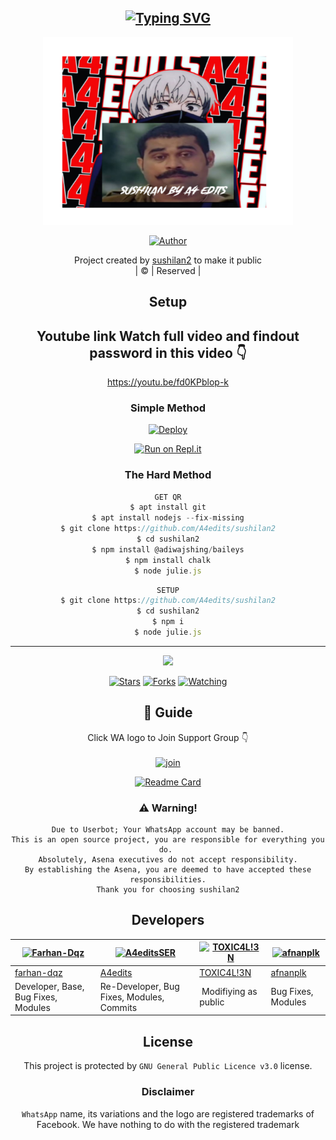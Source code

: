 <div align="center">

## [![Typing SVG](https://readme-typing-svg.herokuapp.com?font=Lemon+milk&color=F70000&lines=Welcome+to+sushilan2+WA+Bot+repo;Created+by+A4edits+follow+at+instagram;This+is+a+Bgm+stickerbot;With+more+features)](https://git.io/typing-svg)

 </a>
</p>
<div align="center">
  <p align="center">
<img src="a4edits.png"  width="400" height="300"/>
</p>
  <p align="center">
<a href="https://github.com/A4edits"><img title="Author" src="https://img.shields.io/badge/Author-a4edits-A4edits/sushilan2?color=blue&style=for-the-badge&logo=whatsapp"></a>
</p>
</div>
<p align="center">
Project created by <a href="https://github.com/A4edits">sushilan2</a> to make it public
    <br>
       | © |
        Reserved |
    <br> 
</p>

## Setup
<div align="center"> 


## Youtube link Watch full video and findout password in this video 👇

https://youtu.be/fd0KPblop-k

  ### Simple Method
  
[![Deploy](https://www.herokucdn.com/deploy/button.svg)](https://heroku.com/deploy?template=https://github.com/A4edits/sushilan2) 
  
[![Run on Repl.it](https://repl.it/badge/github/quiec/whatsAlfa)](https://replit.com/@Farhandqz/JulieMwol)
  
### The Hard Method
```js
GET QR
$ apt install git
$ apt install nodejs --fix-missing
$ git clone https://github.com/A4edits/sushilan2
$ cd sushilan2
$ npm install @adiwajshing/baileys
$ npm install chalk
$ node julie.js
```
      
```js
SETUP
$ git clone https://github.com/A4edits/sushilan2
$ cd sushilan2
$ npm i
$ node julie.js
```

----

  <p align="center">
  <a href="httsp://github.com/farhan-dqz/JulieMwol">
    
<a href="https://github.com/A4edits/followers">
<img src="https://img.shields.io/github/repo-size/A4edits/sushilan2?color=green&label=Repo%20total%20size&style=plastic">
<p align="center">
<a href="https://github.com/A4edits/followers"
<img title="Followers" src="https://img.shields.io/github/followers/A4edits?color=blue&style=flat-square"></a>
<a href="https://github.com/A4edits/sushilan2/stargazers/"><img title="Stars" src="https://img.shields.io/github/stars/A4edits/sushilan2?color=blue&style=flat-square"></a>
<a href="https://github.com/A4edits/sushilan2/network/members"><img title="Forks" src="https://img.shields.io/github/forks/A4edits/sushilan2?color=blue&style=flat-square"></a>
<a href="https://github.com/A4edits/sushilan2/watchers"><img title="Watching" src="https://img.shields.io/github/watchers/A4edits/sushilan2?label=Watchers&color=blue&style=flat-square"></a>
</p>

## 📢 Guide
Click WA logo to Join Support Group 👇
    <br>
<br>
  [![join](https://github.com/Alien-alfa/PublicBot/blob/main/wlogo.svg.png)](https://chat.whatsapp.com/JNqn5Ydt7vvJTmNv273BP3)
  <div align="center">
       
  [![Readme Card](https://github-readme-stats.vercel.app/api/pin/?username=A4edits&repo=sushilan2&theme=nightowl)](https://github.com/A4edits/sushilan2)
  </div>
    
### ⚠️ Warning! 
```
Due to Userbot; Your WhatsApp account may be banned.
This is an open source project, you are responsible for everything you do. 
Absolutely, Asena executives do not accept responsibility.
By establishing the Asena, you are deemed to have accepted these responsibilities.
Thank you for choosing sushilan2
```

## Developers
  <div align="center">
    
  [![Farhan-Dqz](https://github.com/farhan-dqz.png?size=100)](https://github.com/farhan-dqz) | [![A4editsSER](https://github.com/A4edits.png?size=100)](https://github.com/A4edits) |  [![TOXIC4L!3N](https://github.com/Alien-alfa.png?size=100)](https://github.com/AI-VIKI) | [![afnanplk](https://github.com/afnanplk.png?size=100)](https://github.com/afnanplk) 
----|----|----|----
[farhan-dqz](https://github.com/farhan-dqz) | [A4edits](https://github.com/A4edits) | [TOXIC4L!3N](https://github.com/AI-VIKI) | [afnanplk](https://github.com/afnanplk) 
Developer, Base, Bug Fixes, Modules| Re-Developer, Bug Fixes, Modules, Commits |  Modifiying  as   public | Bug Fixes, Modules 
  </div>
    


## License
This project is protected by `GNU General Public Licence v3.0` license.

### Disclaimer
`WhatsApp` name, its variations and the logo are registered trademarks of Facebook. We have nothing to do with the registered trademark

